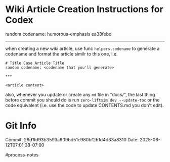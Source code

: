 # Wiki Article Creation Instructions for Codex

random codename: humorous-emphasis ea38febd

***

when creating a new wiki article, use func `helpers.codename` to generate a codename and format the article similr to this one, i.e. 

```
# Title Case Article Title
random codename: <codename that you'll generate>

***

<article content> 
```


also, whenever you update or create any `md` file in "docs/", the last thing before commit you should do is run `zero-liftsim dev --update-toc` or the code equivalent (i.e. use the code to update CONTENTS.md you don't edit).
# Git Info
Commit: 29d1fd93b3593a909bd51c980bf2b1d4d33a8310
Date: 2025-06-12T07:01:38-07:00

#process-notes